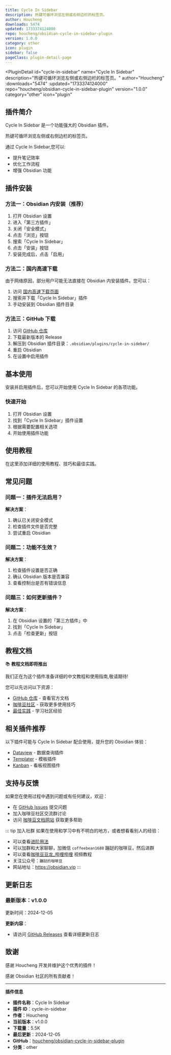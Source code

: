 ```yaml
---
title: Cycle In Sidebar
description: 热键可循环浏览左侧或右侧边栏的标签页。
author: Houcheng
downloads: 5474
updated: 1733374124000
repo: houcheng/obsidian-cycle-in-sidebar-plugin
version: 1.0.0
category: other
icon: plugin
sidebar: false
pageClass: plugin-detail-page
---
```


<PluginDetail
  id="cycle-in-sidebar"
  name="Cycle In Sidebar"
  description="热键可循环浏览左侧或右侧边栏的标签页。"
  author="Houcheng"
  :downloads="5474"
  :updated="1733374124000"
  repo="houcheng/obsidian-cycle-in-sidebar-plugin"
  version="1.0.0"
  category="other"
  icon="plugin"
>

<!-- AUTO_GENERATED_START -->
## 插件简介

Cycle In Sidebar 是一个功能强大的 Obsidian 插件。

热键可循环浏览左侧或右侧边栏的标签页。

通过 Cycle In Sidebar,您可以:

- 提升笔记效率
- 优化工作流程
- 增强 Obsidian 功能

<!-- AUTO_GENERATED_END -->

<!-- AUTO_GENERATED_START -->
## 插件安装

### 方法一：Obsidian 内安装（推荐）

1. 打开 Obsidian 设置
2. 进入「第三方插件」
3. 关闭「安全模式」
4. 点击「浏览」按钮
5. 搜索「Cycle In Sidebar」
6. 点击「安装」按钮
7. 安装完成后，点击「启用」

### 方法二：国内高速下载

由于网络原因，部分用户可能无法直接在 Obsidian 内安装插件。您可以：

1. 访问 [国内高速下载页面](/zh/documentation/obsidian-plugins-download.html)
2. 搜索并下载「Cycle In Sidebar」插件
3. 手动安装到 Obsidian 插件目录

### 方法三：GitHub 下载

1. 访问 [GitHub 仓库](https://github.com/houcheng/obsidian-cycle-in-sidebar-plugin)
2. 下载最新版本的 Release
3. 解压到 Obsidian 插件目录：`.obsidian/plugins/cycle-in-sidebar/`
4. 重启 Obsidian
5. 在设置中启用插件

## 基本使用

安装并启用插件后，您可以开始使用 Cycle In Sidebar 的各项功能。

### 快速开始

1. 打开 Obsidian 设置
2. 找到「Cycle In Sidebar」插件设置
3. 根据需要配置相关选项
4. 开始使用插件功能

<!-- AUTO_GENERATED_END -->

<!-- CUSTOM_CONTENT_START:tutorial -->
## 使用教程

在这里添加详细的使用教程、技巧和最佳实践。

<!-- CUSTOM_CONTENT_END:tutorial -->

<!-- SHARED_CONTENT_START -->
## 常见问题

### 问题一：插件无法启用？

**解决方案**：
1. 确认已关闭安全模式
2. 检查插件文件是否完整
3. 尝试重启 Obsidian

### 问题二：功能不生效？

**解决方案**：
1. 检查插件设置是否正确
2. 确认 Obsidian 版本是否兼容
3. 查看控制台是否有错误信息

### 问题三：如何更新插件？

**解决方案**：
1. 在 Obsidian 设置的「第三方插件」中
2. 找到「Cycle In Sidebar」
3. 点击「检查更新」按钮

## 教程文档

📚 **教程文档即将推出**

我们正在为这个插件准备详细的中文教程和使用指南,敬请期待!

您可以先访问以下资源：
- [GitHub 仓库](https://github.com/houcheng/obsidian-cycle-in-sidebar-plugin) - 查看官方文档
- [咖啡豆社区](/zh/bases/) - 获取更多使用技巧
- [最佳实践](/zh/best-practices/) - 学习社区经验

## 相关插件推荐

以下插件可能与 Cycle In Sidebar 配合使用，提升您的 Obsidian 体验：

- [Dataview](/zh/plugins/dataview.html) - 数据查询插件
- [Templater](/zh/plugins/templater-obsidian.html) - 模板插件
- [Kanban](/zh/plugins/obsidian-kanban.html) - 看板视图插件

## 支持与反馈

如果您在使用过程中遇到问题或有任何建议，欢迎：

- 在 [GitHub Issues](https://github.com/houcheng/obsidian-cycle-in-sidebar-plugin/issues) 提交问题
- 加入咖啡豆社区交流群讨论
- 访问 [咖啡豆文档网站](https://obsidian.vip) 获取更多帮助

::: tip 加入社群
如果在使用和学习中有不明白的地方，或者想看看别人的经验：
- 可以查看[进阶用法](/zh/advanced)
- 可以加群和大家聊聊，加微信 `coffeebean1688` 蹦跶的咖啡豆，然后进群
- 可以查看[咖啡豆豆龙_哔哩哔哩](https://space.bilibili.com/618777356) 视频教程
- 关注公众号：`蹦跶的咖啡豆`
- 网站地址：https://obsidian.vip
:::
<!-- SHARED_CONTENT_END -->

<!-- AUTO_GENERATED_START -->
## 更新日志

### 最新版本：v1.0.0

更新时间：2024-12-05

**更新内容**：
- 请访问 [GitHub Releases](https://github.com/houcheng/obsidian-cycle-in-sidebar-plugin/releases) 查看详细更新日志

## 致谢

感谢 Houcheng 开发并维护这个优秀的插件！

感谢 Obsidian 社区的所有贡献者！

---

**插件信息**
- **插件名称**：Cycle In Sidebar
- **插件 ID**：cycle-in-sidebar
- **作者**：Houcheng
- **当前版本**：v1.0.0
- **下载量**：5.5K
- **最后更新**：2024-12-05
- **GitHub**：[houcheng/obsidian-cycle-in-sidebar-plugin](https://github.com/houcheng/obsidian-cycle-in-sidebar-plugin)
- **分类**：other
<!-- AUTO_GENERATED_END -->

</PluginDetail>

